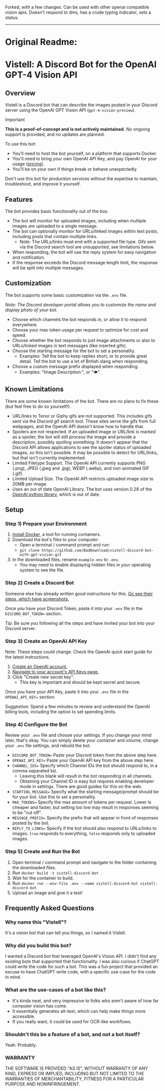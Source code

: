 Forked, with a few changes. Can be used with other openai compatible vision apis. Doesn't respond to dms, has a crude typing indicator, sets a status.

---
# Original Readme:
# Vistell: A Discord Bot for the OpenAI GPT-4 Vision API


## Overview

Vistell is a Discord bot that can describe the images posted in your Discord server using the OpenAI GPT Vision API (`gpt-4-vision-preview`).

> [!IMPORTANT]
> **This is a proof-of-concept and is not actively maintained.** No ongoing support is provided, and no updates are planned.

To use this bot:

* You'll need to host the bot yourself, on a platform that supports Docker.
* You'll need to bring your own OpenAI API Key, and pay OpenAI for your usage ([pricing](https://openai.com/pricing)).
* You'll be on your own if things break or behave unexpectedly.

Don't use this bot for production services without the expertise to maintain, troubleshoot, and improve it yourself.

## Features

The bot provides basic functionality out of the box.

* The bot will monitor for uploaded images, including when multiple images are uploaded to a single message.
* The bot can optionally monitor for URLs/linked images within text posts, including posts that contain multiple links.
     * Note: The URLs/links must end with a supported file type. Gifs sent via the Discord search tool are unsupported, see limitations below.
* When responding, the bot will use the reply system for easy navigation and notification.
* If the response exceeds the Discord message length limit, the response will be split into multiple messages.

## Customization

The bot supports some basic customization via the `.env` file.

_Note: The Discord developer portal allows you to customize the name and display photo of your bot._

* Choose which channels the bot responds in, or allow it to respond everywhere.
* Choose your max token usage per request to optimize for cost and speed.
* Choose whether the bot responds to just image attachments or also to URLs/linked images in text messages (like inserted gifs).
* Choose the starting message for the bot to set a personality.
     * Examples: Tell the bot to keep replies short, or to provide great detail. Tell the bot to use a lot of British slang when responding.
* Choose a custom message prefix displayed when responding.
     * Examples: "Image Description:", or "👁️".


## Known Limitations

There are some known limitations of the bot. There are no plans to fix these (but feel free to do so yourself!).

* URL/links to Tenor or Giphy gifs are not supported. This includes gifs sent via the Discord gif search tool. These sites serve the gifs from full webpages, and the OpenAI API doesn't know how to handle that.
* Spoilers are not respected. If an uploaded image or URL/link is marked as a spoiler, the bot will still process the image and provide a description, possibly spoiling something. It doesn't appear that the Discord API allows applications to see the spoiler status of uploaded images, so this isn't possible. It may be possible to detect for URL/links, but that isn't currently implemented.
* Limited Filetype Support. The OpenAI API currently supports PNG (.png), JPEG (.jpeg and .jpg), WEBP (.webp), and non-animated GIF (.gif).
* Limited Upload Size. The OpenAI API restricts uploaded image size to 20MB per image.
* Uses an out of date OpenAI Library. The bot uses version 0.28 of the [OpenAI python library](https://pypi.org/project/openai/), which is out of date.

## Setup

### Step 1) Prepare your Environment

1) [Install Docker](https://www.docker.com/), a tool for running containers.
2) Download the bot's files to your computer:
     * Open a terminal / command prompt and run:
     * `git clone https://github.com/BadDownload/vistell-discord-bot-with-gpt-vision.git`
3) In the downloaded files, rename `example.env` to `.env`.
     * You may need to enable displaying hidden files in your operating system to see the file.

### Step 2) Create a Discord Bot

Someone else has already written good instructions for this. [Go see their steps, which have screenshots.](https://github.com/Zero6992/chatGPT-discord-bot#step-1-create-a-discord-bot)

Once you have your Discord Token, paste it into your `.env` file in the `DISCORD_BOT_TOKEN=` section.

Tip: Be sure you following all the steps and have invited your bot into your Discord server.

### Step 3) Create an OpenAI API Key

Note: These steps could change. Check the OpenAI quick start guide for the latest instructions.

1) [Create an OpenAI account.](https://platform.openai.com/signup)
2) [Navigate to your account's API Keys page.](https://platform.openai.com/account/api-keys)
3) Click "Create new secret key".
     * This key is important and should be kept secret and secure.

Once you have your API Key, paste it into your `.env` file in the `OPENAI_API_KEY=` section.

Suggestion: Spend a few minutes to review and understand the OpenAI billing tools, including the option to set spending limits.

### Step 4) Configure the Bot

Review your `.env` file and choose your settings. If you change your mind later, that's okay. You can simply delete your container and volume, change your `.env` file settings, and rebuild the bot.

* `DISCORD_BOT_TOKEN=` Paste your Discord token from the above step here.
* `OPENAI_API_KEY=` Paste your OpenAI API key from the above step here.
* `CHANNEL_IDS=` Specify which Channel IDs the bot should respond to, in a comma separated list.
     * Leaving this blank will result in the bot responding in all channels.
     * Obtaining your Channel ID is easy but requires enabling developer mode in settings. There are good guides for this on the web.
* `STARTING_MESSAGE=` Specify what the starting message/prompt should be for your bot. Use this to set a personality.
* `MAX_TOKENS=` Specify the max amount of tokens per request. Lower is cheaper and faster, but setting too low may result in responses seeming to be "cut off".
* `MESSAGE_PREFIX=` Specify the prefix that will appear in front of responses posted by the bot.
* `REPLY_TO_LINKS=` Specify if the bot should also respond to URLs/links to images. `true` responds to everything, `false` responds only to uploaded images.

### Step 5) Create and Run the Bot

1) Open terminal / command prompt and navigate to the folder containing the downloaded files.
2) Run `docker build -t vistell-discord-bot .`
3) Wait for the container to build.
4) Run `docker run --env-file .env --name vistell-discord-bot vistell-discord-bot`
5) Upload an image and give it a test!

## Frequently Asked Questions

### Why name this "Vistell"?

It's a vision bot that can tell you things, so I named it Vistell.

### Why did you build this bot?

I wanted a Discord bot that leveraged OpenAI's Vision API. I didn't find any existing bots that supported that functionality. I was also curious if ChatGPT could write the code for such a bot. This was a fun project that provided an excuse to have ChatGPT write code, with a specific use-case for the code in mind.

### What are the use-cases of a bot like this?

* It's kinda neat, and very impressive to folks who aren't aware of how far computer vision has come.
* It essentially generates alt-text, which can help make things more accessible.
* If you really want, it could be used for OCR-like workflows.

### Shouldn't this be a feature of a bot, and not a bot itself?

Yeah. Probably.


### WARRANTY

THE SOFTWARE IS PROVIDED "AS IS", WITHOUT WARRANTY OF ANY KIND, EXPRESS OR IMPLIED, INCLUDING BUT NOT LIMITED TO THE WARRANTIES OF MERCHANTABILITY, FITNESS FOR A PARTICULAR PURPOSE AND NONINFRINGEMENT.
